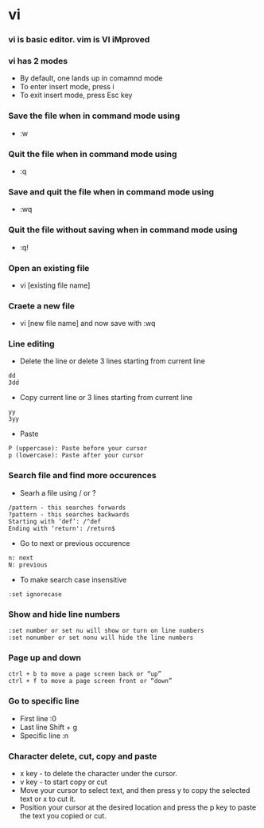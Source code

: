 # vi

### vi is basic editor. vim is VI iMproved 

### vi has 2 modes
* By default, one lands up in comamnd mode
* To enter insert mode, press i
* To exit insert mode, press Esc key

### Save the file when in command mode using
* :w

### Quit the file when in command mode using
* :q

### Save and quit the file when in command mode using
* :wq

### Quit the file without saving when in command mode using
* :q!



### Open an existing file 
* vi [existing file name]

### Craete a new file 
* vi [new file name]
and now save with :wq


### Line editing
* Delete the line or delete 3 lines starting from current line
```
dd
3dd
```

* Copy current line or 3 lines starting from current line
```
yy
3yy
```

* Paste
```
P (uppercase): Paste before your cursor
p (lowercase): Paste after your cursor
```


### Search file and find more occurences

* Searh a file using / or ?
```
/pattern - this searches forwards
?pattern - this searches backwards
Starting with ‘def’: /^def
Ending with ‘return': /return$
```

* Go to next or previous occurence
```
n: next 
N: previous 
```
* To make search case insensitive
```
:set ignorecase
```



### Show and hide line numbers
```
:set number or set nu will show or turn on line numbers
:set nonumber or set nonu will hide the line numbers
```


### Page up and down
```
ctrl + b to move a page screen back or “up”
ctrl + f to move a page screen front or “down”
```

### Go to specific line
* First line :0
* Last line Shift + g
* Specific line :n

### Character delete, cut, copy and paste
* x key - to delete the character under the cursor. 
* v key - to start copy or cut
* Move your cursor to select text, and then press y to copy the selected text or x to cut it. 
* Position your cursor at the desired location and press the p key to paste the text you copied or cut.
